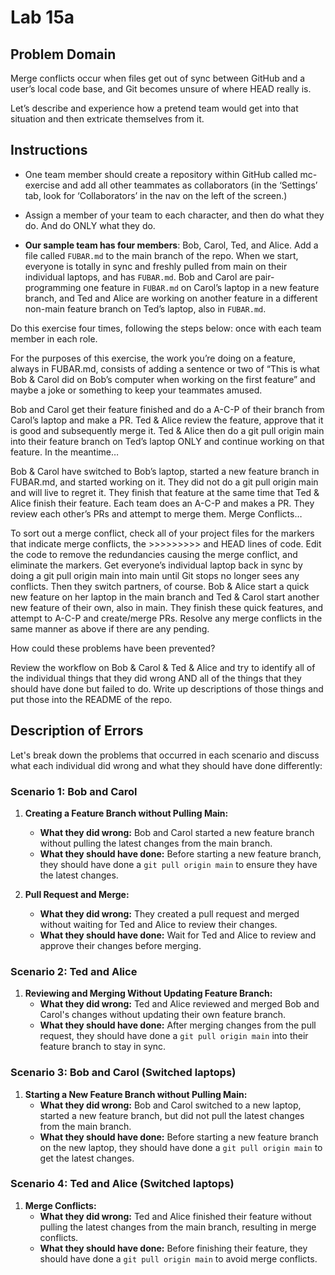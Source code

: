 # Lab 15a

## Problem Domain

Merge conflicts occur when files get out of sync between GitHub and a user’s local code base, and Git becomes unsure of where HEAD really is.

Let’s describe and experience how a pretend team would get into that situation and then extricate themselves from it.

## Instructions

* One team member should create a repository within GitHub called mc-exercise and add all other teammates as collaborators
(in the ‘Settings’ tab, look for ‘Collaborators’ in the nav on the left of the screen.)
* Assign a member of your team to each character, and then do what they do. And do ONLY what they do.

* **Our sample team has four members**: Bob, Carol, Ted, and Alice. Add a file called `FUBAR.md` to the main branch of the repo.
When we start, everyone is totally in sync and freshly pulled from main on their individual laptops, and has `FUBAR.md`. Bob and
Carol are pair-programming one feature in `FUBAR.md` on Carol’s laptop in a new feature branch, and Ted and Alice are working on
another feature in a different non-main feature branch on Ted’s laptop, also in `FUBAR.md`.

Do this exercise four times, following the steps below: once with each team member in each role.

For the purposes of this exercise, the work you’re doing on a feature, always in FUBAR.md, consists of adding a sentence or two of
“This is what Bob & Carol did on Bob’s computer when working on the first feature” and maybe a joke or something to keep your teammates amused.

Bob and Carol get their feature finished and do a A-C-P of their branch from Carol’s laptop and make a PR.
Ted & Alice review the feature, approve that it is good and subsequently merge it.
Ted & Alice then do a git pull origin main into their feature branch on Ted’s laptop ONLY and continue working on that feature.
In the meantime…

Bob & Carol have switched to Bob’s laptop, started a new feature branch in FUBAR.md, and started working on it. They did not do a git pull
origin main and will live to regret it.
They finish that feature at the same time that Ted & Alice finish their feature.
Each team does an A-C-P and makes a PR.
They review each other’s PRs and attempt to merge them.
Merge Conflicts…

To sort out a merge conflict, check all of your project files for the markers that indicate merge conflicts, the >>>>>>>>> and HEAD lines of code.
Edit the code to remove the redundancies causing the merge conflict, and eliminate the markers.
Get everyone’s individual laptop back in sync by doing a git pull origin main into main until Git stops no longer sees any conflicts.
Then they switch partners, of course. Bob & Alice start a quick new feature on her laptop in the main branch and Ted & Carol start another new
feature of their own, also in main.
They finish these quick features, and attempt to A-C-P and create/merge PRs.
Resolve any merge conflicts in the same manner as above if there are any pending.

How could these problems have been prevented?

Review the workflow on Bob & Carol & Ted & Alice and try to identify all of the individual things that they did wrong AND all of the things that they
should have done but failed to do. Write up descriptions of those things and put those into the README of the repo.

## Description of Errors

Let's break down the problems that occurred in each scenario and discuss what each individual did wrong and what they should have done differently:

### Scenario 1: Bob and Carol

1. **Creating a Feature Branch without Pulling Main:**
   - **What they did wrong:** Bob and Carol started a new feature branch without pulling the latest changes from the main branch.
   - **What they should have done:** Before starting a new feature branch, they should have done a `git pull origin main` to ensure they have the latest changes.

2. **Pull Request and Merge:**
   - **What they did wrong:** They created a pull request and merged without waiting for Ted and Alice to review their changes.
   - **What they should have done:** Wait for Ted and Alice to review and approve their changes before merging.

### Scenario 2: Ted and Alice

1. **Reviewing and Merging Without Updating Feature Branch:**
   - **What they did wrong:** Ted and Alice reviewed and merged Bob and Carol's changes without updating their own feature branch.
   - **What they should have done:** After merging changes from the pull request, they should have done a `git pull origin main` into their feature branch to stay in sync.

### Scenario 3: Bob and Carol (Switched laptops)

1. **Starting a New Feature Branch without Pulling Main:**
   - **What they did wrong:** Bob and Carol switched to a new laptop, started a new feature branch, but did not pull the latest changes from the main branch.
   - **What they should have done:** Before starting a new feature branch on the new laptop, they should have done a `git pull origin main` to get the latest changes.

### Scenario 4: Ted and Alice (Switched laptops)

1. **Merge Conflicts:**
   - **What they did wrong:** Ted and Alice finished their feature without pulling the latest changes from the main branch, resulting in merge conflicts.
   - **What they should have done:** Before finishing their feature, they should have done a `git pull origin main` to avoid merge conflicts.

